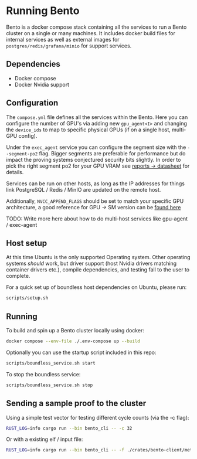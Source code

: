 # Running Bento

Bento is a docker compose stack containing all the services to run a Bento cluster on a single or many machines.
It includes docker build files for internal services as well as external images for `postgres/redis/grafana/minio` for support services.

## Dependencies

- Docker compose
- Docker Nvidia support

## Configuration

The `compose.yml` file defines all the services within the Bento. Here you can configure the number of GPU's via adding new `gpu_agent<I>` and changing the `device_ids` to map to specific physical GPUs (if on a single host, multi-GPU config).

Under the `exec_agent` service you can configure the segment size with the `--segment-po2` flag. Bigger segments are preferable for performance but do impact the proving systems conjectured security bits slightly. In order to pick the right segment po2 for your GPU VRAM see [reports -> datasheet](https://reports.risczero.com/) for details.

Services can be run on other hosts, as long as the IP addresses for things link PostgreSQL / Redis / MinIO are updated on the remote host.

Additionally, `NVCC_APPEND_FLAGS` should be set to match your specific GPU architecture, a good reference for GPU -> SM version can be [found here](https://arnon.dk/matching-sm-architectures-arch-and-gencode-for-various-nvidia-cards/)

<div class="warning">

TODO: Write more here about how to do multi-host services like gpu-agent / exec-agent

</div>

## Host setup

At this time Ubuntu is the only supported Operating system. Other operating systems _should_ work, but driver support (host Nvidia drivers matching container drivers etc.), compile dependencies, and testing fall to the user to complete.

For a quick set up of boundless host dependencies on Ubuntu, please run:

```bash
scripts/setup.sh
```

## Running

To build and spin up a Bento cluster locally using docker:

```bash
docker compose --env-file ./.env-compose up --build
```

Optionally you can use the startup script included in this repo:

```bash
scripts/boundless_service.sh start
```

To stop the boundless service:

```bash
scripts/boundless_service.sh stop
```

## Sending a sample proof to the cluster

Using a simple test vector for testing different cycle counts (via the -c flag):

```bash
RUST_LOG=info cargo run --bin bento_cli -- -c 32
```

Or with a existing elf / input file:

```bash
RUST_LOG=info cargo run --bin bento_cli -- -f ./crates/bento-client/method_name -i /tmp/input.bin
```
